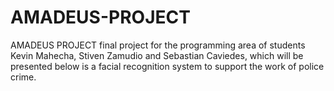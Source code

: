 # AMADEUS-PROJECT
AMADEUS PROJECT final project for the programming area of ​​students Kevin Mahecha, Stiven Zamudio and Sebastian Caviedes, which will be presented below is a  facial recognition system to support the work of police crime.
